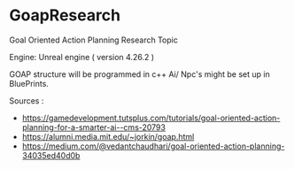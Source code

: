 # GoapResearch

Goal Oriented Action Planning Research Topic

Engine: Unreal engine ( version 4.26.2 )

GOAP structure will be programmed in c++ 
Ai/ Npc's  might be set up in BluePrints.

Sources :
 - https://gamedevelopment.tutsplus.com/tutorials/goal-oriented-action-planning-for-a-smarter-ai--cms-20793
 - https://alumni.media.mit.edu/~jorkin/goap.html
 - https://medium.com/@vedantchaudhari/goal-oriented-action-planning-34035ed40d0b


